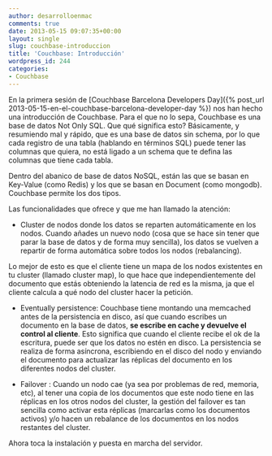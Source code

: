 ```yaml
---
author: desarrolloenmac
comments: true
date: 2013-05-15 09:07:35+00:00
layout: single
slug: couchbase-introduccion
title: 'Couchbase: Introducción'
wordpress_id: 244
categories:
- Couchbase
---
```


En la primera sesión de [Couchbase Barcelona Developers Day]({% post_url 2013-05-15-en-el-couchbase-barcelona-developer-day %}) nos han hecho una introducción de Couchbase. Para el que no lo sepa, Couchbase es una base de datos Not Only SQL. Que qué significa esto? Básicamente, y resumiendo mal y rápido, que es una base de datos sin schema, por lo que cada registro de una tabla (hablando en términos SQL) puede tener las columnas que quiera, no está ligado a un schema que te defina las columnas que tiene cada tabla.

Dentro del abanico de base de datos NoSQL, están las que se basan en Key-Value (como Redis) y los que se basan en Document (como mongodb). Couchbase permite los dos tipos.

Las funcionalidades que ofrece y que me han llamado la atención:




  * Cluster de nodos donde los datos se reparten automáticamente en los nodos. Cuando añades un nuevo nodo (cosa que se hace sin tener que parar la base de datos y de forma muy sencilla), los datos se vuelven a repartir de forma automática sobre todos los nodos (rebalancing).




Lo mejor de esto es que el cliente tiene un mapa de los nodos existentes en tu cluster (llamado cluster map), lo que hace que independientemente del documento que estás obteniendo la latencia de red es la misma, ja que el cliente calcula a qué nodo del cluster hacer la petición.







  * Eventually persistence: Couchbase tiene montando una memcached antes de la persistencia en disco, así que cuando escribes un documento en la base de datos, **se escribe en cache y devuelve el control al cliente**. Esto significa que cuando el cliente recibe el ok de la escritura, puede ser que los datos no estén en disco. La persistencia se realiza de forma asíncrona, escribiendo en el disco del nodo y enviando el documento para actualizar las réplicas del documento en los diferentes nodos del cluster.




  * Failover : Cuando un nodo cae (ya sea por problemas de red, memoria, etc), al tener una copia de los documentos que este nodo tiene en las réplicas en los otros nodos del cluster, la gestión del failover es tan sencilla como activar esta réplicas (marcarlas como los documentos activos) y/o hacen un rebalance de los documentos en los nodos restantes del cluster.


Ahora toca la instalación y puesta en marcha del servidor.
